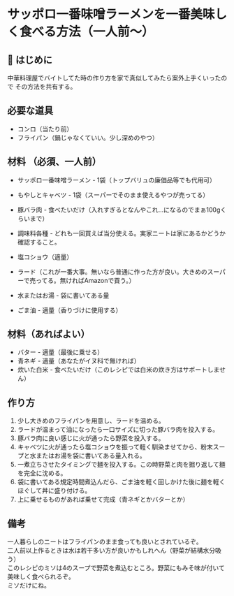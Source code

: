 # サッポロ一番味噌ラーメンを一番美味しく食べる方法（一人前～）

## 🥢 はじめに
中華料理屋でバイトしてた時の作り方を家で真似してみたら案外上手くいったので
その方法を共有する。

## 必要な道具 
- コンロ（当たり前）
- フライパン（鍋じゃなくていい。少し深めのやつ）

## 材料 （必須、一人前）
- サッポロ一番味噌ラーメン - 1袋（トップバリュの廉価品等でも代用可）
- もやしとキャベツ - 1袋（スーパーでそのまま使えるやつが売ってる）
- 豚バラ肉 - 食べたいだけ（入れすぎるとなんやこれ…になるのでまぁ100gくらいまで）
- 調味料各種 - どれも一回買えば当分使える。実家ニートは家にあるかどうか確認すること。
-  塩コショウ（適量）
- ラード（これが一番大事。無いなら普通に作った方が良い。大きめのスーパーで売ってる。無ければAmazonで買う。）<!--  2025.08.06 yanagi ラードの調達方法に不備があったため、記載を追加　- ラード（これが一番大事。無いなら普通に作った方が良い。）-->

- 水またはお湯 - 袋に書いてある量
- ごま油 - 適量（香りづけに使用する）<!--2025.08.06 yanagi ごま油について記載が漏れていたので追加-->

## 材料（あればよい）
- バター - 適量（最後に乗せる）
- 青ネギ - 適量（あなたがイヌ科で無ければ）
- 炊いた白米 - 食べたいだけ（このレシピでは白米の炊き方はサポートしません）

## 作り方
1. 少し大きめのフライパンを用意し、ラードを温める。
2. ラードが温まって油になったら一口サイズに切った豚バラ肉を投入する。
3. 豚バラ肉に良い感じに火が通ったら野菜を投入する。
4. キャベツに火が通ったら塩コショウを振って軽く馴染ませてから、粉末スープと水またはお湯を袋に書いてある量入れる。
5. 一煮立ちさせたタイミングで麺を投入する。この時野菜と肉を掘り返して麺を完全に沈める。
6. 袋に書いてある規定時間煮込んだら、ごま油を軽く回しかけた後に麺を軽くほぐして丼に盛り付ける。
7. 上に乗せるものがあれば乗せて完成（青ネギとかバターとか）

## 備考 <!--2028.08.06 yanagi 改行が上手く行ってなかったので修正-->
一人暮らしのニートはフライパンのまま食っても良いとされているぞ。  
二人前以上作るときは水は若干多い方が良いかもしれへん（野菜が結構水分吸う）  
このレシピのミソは4のスープで野菜を煮込むところ。野菜にもみそ味が付いて美味しく食べられるぞ。  
ミソだけにね。
